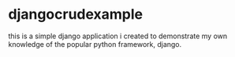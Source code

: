 # djangocrudexample

this is a simple django application i created to demonstrate my own knowledge of the popular python framework, django.
